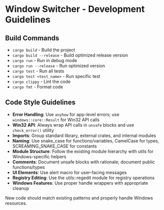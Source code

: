 # Window Switcher - Development Guidelines

## Build Commands
- `cargo build` - Build the project
- `cargo build --release` - Build optimized release version
- `cargo run` - Run in debug mode
- `cargo run --release` - Run optimized version
- `cargo test` - Run all tests
- `cargo test <test_name>` - Run specific test
- `cargo clippy` - Lint the code
- `cargo fmt` - Format code

## Code Style Guidelines
- **Error Handling**: Use `anyhow` for app-level errors; use `windows::core::Result` for Win32 API calls
- **Win32 API**: Always wrap API calls in `unsafe` blocks and use `check_error()` utility
- **Imports**: Group standard library, external crates, and internal modules
- **Naming**: Use snake_case for functions/variables, CamelCase for types, SCREAMING_SNAKE_CASE for constants
- **Module Structure**: Follow the existing module hierarchy with utils for Windows-specific helpers
- **Comments**: Document unsafe blocks with rationale; document public functions/types
- **UI Elements**: Use alert macro for user-facing messages
- **Registry Editing**: Use the utils::regedit module for registry operations
- **Windows Features**: Use proper handle wrappers with appropriate cleanup

New code should match existing patterns and properly handle Windows resources.